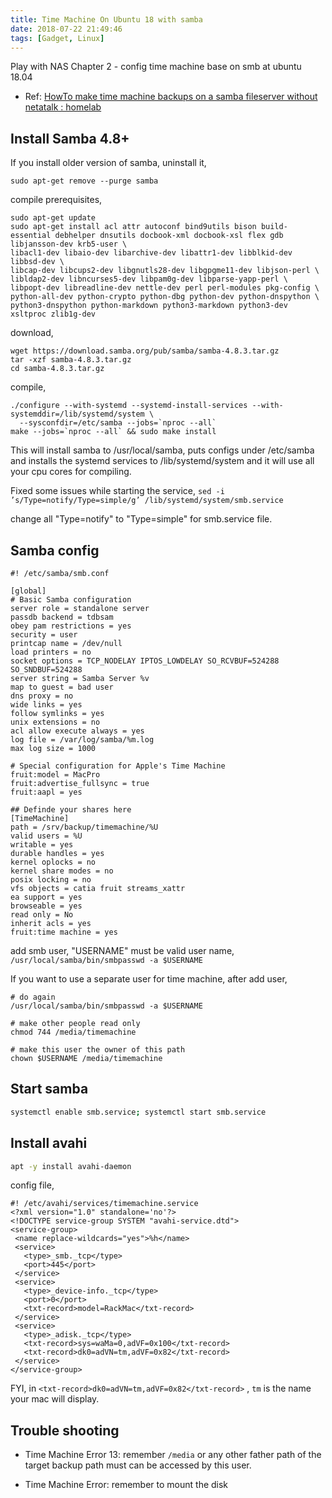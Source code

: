 ```yaml
---
title: Time Machine On Ubuntu 18 with samba
date: 2018-07-22 21:49:46
tags: [Gadget, Linux]
---
```


Play with NAS Chapter 2 - config time machine base on smb at ubuntu 18.04

- Ref: [HowTo make time machine backups on a samba fileserver without netatalk : homelab](https://www.reddit.com/r/homelab/comments/83vkaz/howto_make_time_machine_backups_on_a_samba/)

## Install Samba 4.8+

If you install older version of samba, uninstall it,
```
sudo apt-get remove --purge samba
```


compile prerequisites,
```
sudo apt-get update
sudo apt-get install acl attr autoconf bind9utils bison build-essential debhelper dnsutils docbook-xml docbook-xsl flex gdb libjansson-dev krb5-user \
libacl1-dev libaio-dev libarchive-dev libattr1-dev libblkid-dev libbsd-dev \
libcap-dev libcups2-dev libgnutls28-dev libgpgme11-dev libjson-perl \
libldap2-dev libncurses5-dev libpam0g-dev libparse-yapp-perl \
libpopt-dev libreadline-dev nettle-dev perl perl-modules pkg-config \
python-all-dev python-crypto python-dbg python-dev python-dnspython \
python3-dnspython python-markdown python3-markdown python3-dev xsltproc zlib1g-dev
```

download,
```
wget https://download.samba.org/pub/samba/samba-4.8.3.tar.gz
tar -xzf samba-4.8.3.tar.gz
cd samba-4.8.3.tar.gz
```


compile,
```
./configure --with-systemd --systemd-install-services --with-systemddir=/lib/systemd/system \
  --sysconfdir=/etc/samba --jobs=`nproc --all`
make --jobs=`nproc --all` && sudo make install
```


This will install samba to /usr/local/samba, puts configs under /etc/samba and installs the systemd services to /lib/systemd/system and it will use all your cpu cores for compiling.

Fixed some issues while starting the service,
`sed -i ’s/Type=notify/Type=simple/g’ /lib/systemd/system/smb.service`

change all "Type=notify" to "Type=simple" for smb.service file.


## Samba config

```
#! /etc/samba/smb.conf

[global]
# Basic Samba configuration
server role = standalone server
passdb backend = tdbsam
obey pam restrictions = yes
security = user
printcap name = /dev/null
load printers = no
socket options = TCP_NODELAY IPTOS_LOWDELAY SO_RCVBUF=524288 SO_SNDBUF=524288
server string = Samba Server %v
map to guest = bad user
dns proxy = no
wide links = yes
follow symlinks = yes
unix extensions = no
acl allow execute always = yes
log file = /var/log/samba/%m.log
max log size = 1000

# Special configuration for Apple's Time Machine
fruit:model = MacPro
fruit:advertise_fullsync = true
fruit:aapl = yes

## Definde your shares here
[TimeMachine]
path = /srv/backup/timemachine/%U
valid users = %U
writable = yes
durable handles = yes
kernel oplocks = no
kernel share modes = no
posix locking = no
vfs objects = catia fruit streams_xattr
ea support = yes
browseable = yes
read only = No
inherit acls = yes
fruit:time machine = yes
```

add smb user, "USERNAME" must be valid user name, 
`/usr/local/samba/bin/smbpasswd -a $USERNAME`

If you want to use a separate user for time machine, after add user,
```
# do again
/usr/local/samba/bin/smbpasswd -a $USERNAME

# make other people read only
chmod 744 /media/timemachine

# make this user the owner of this path
chown $USERNAME /media/timemachine
```

## Start samba

```sh
systemctl enable smb.service; systemctl start smb.service
```

## Install avahi

```sh
apt -y install avahi-daemon
```

config file,

```
#! /etc/avahi/services/timemachine.service
<?xml version="1.0" standalone='no'?>
<!DOCTYPE service-group SYSTEM "avahi-service.dtd">
<service-group>
 <name replace-wildcards="yes">%h</name>
 <service>
   <type>_smb._tcp</type>
   <port>445</port>
 </service>
 <service>
   <type>_device-info._tcp</type>
   <port>0</port>
   <txt-record>model=RackMac</txt-record>
 </service>
 <service>
   <type>_adisk._tcp</type>
   <txt-record>sys=waMa=0,adVF=0x100</txt-record>
   <txt-record>dk0=adVN=tm,adVF=0x82</txt-record>
 </service>
</service-group>
```

FYI, in `<txt-record>dk0=adVN=tm,adVF=0x82</txt-record>` , `tm` is the name your mac will display.

## Trouble shooting

- Time Machine Error 13:
remember `/media` or any other father path of the target backup path must can be accessed by this user. 

- Time Machine Error:
remember to mount the disk

